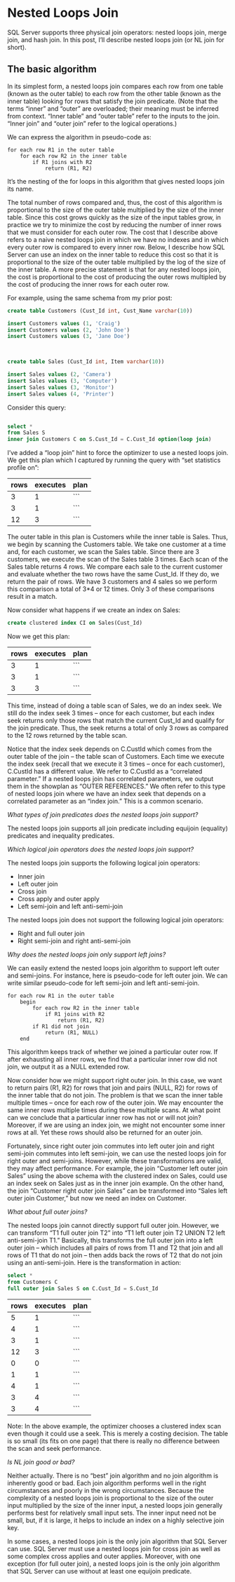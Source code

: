 # Nested Loops Join

SQL Server supports three physical join operators: nested loops join, merge join, and hash join.  In this post, I’ll describe nested loops join (or NL join for short).

## The basic algorithm

In its simplest form, a nested loops join compares each row from one table (known as the outer table) to each row from the other table (known as the inner table) looking for rows that satisfy the join predicate.  (Note that the terms “inner” and “outer” are overloaded; their meaning must be inferred from context.  “Inner table” and “outer table” refer to the inputs to the join.  “Inner join” and “outer join” refer to the logical operations.)

We can express the algorithm in pseudo-code as:

```
for each row R1 in the outer table
    for each row R2 in the inner table
        if R1 joins with R2
            return (R1, R2)
```

It’s the nesting of the for loops in this algorithm that gives nested loops join its name.

The total number of rows compared and, thus, the cost of this algorithm is proportional to the size of the outer table multiplied by the size of the inner table.  Since this cost grows quickly as the size of the input tables grow, in practice we try to minimize the cost by reducing the number of inner rows that we must consider for each outer row.
The cost that I describe above refers to a naive nested loops join in which we have no indexes and in which every outer row is compared to every inner row.  Below, I describe how SQL Server can use an index on the inner table to reduce this cost so that it is proportional to the size of the outer table multiplied by the log of the size of the inner table.  A more precise statement is that for any nested loops join, the cost is proportional to the cost of producing the outer rows multipled by the cost of producing the inner rows for each outer row.

For example, using the same schema from my prior post:

```sql
create table Customers (Cust_Id int, Cust_Name varchar(10))

insert Customers values (1, 'Craig')
insert Customers values (2, 'John Doe')
insert Customers values (3, 'Jane Doe')

 

create table Sales (Cust_Id int, Item varchar(10))

insert Sales values (2, 'Camera')
insert Sales values (3, 'Computer')
insert Sales values (3, 'Monitor')
insert Sales values (4, 'Printer')
```

Consider this query:
```sql

select *
from Sales S 
inner join Customers C on S.Cust_Id = C.Cust_Id option(loop join)
```

I’ve added a “loop join” hint to force the optimizer to use a nested loops join.  We get this plan which I captured by running the query with “set statistics profile on”:

| rows | executes | plan |
| ---- | -------- | ---- |
| 3| 1 |  ```|--Nested Loops(Inner Join, WHERE:([C].[Cust_Id]=[S].[Cust_Id]))``` |
| 3| 1 |  ```|--Table Scan(OBJECT:([Customers] AS [C]))``` |
| 12| 3 |  ```|--Table Scan(OBJECT:([Sales] AS [S]))``` |

The outer table in this plan is Customers while the inner table is Sales.  Thus, we begin by scanning the Customers table.  We take one customer at a time and, for each customer, we scan the Sales table.  Since there are 3 customers, we execute the scan of the Sales table 3 times.  Each scan of the Sales table returns 4 rows.  We compare each sale to the current customer and evaluate whether the two rows have the same Cust_Id.  If they do, we return the pair of rows.  We have 3 customers and 4 sales so we perform this comparison a total of 3*4 or 12 times.  Only 3 of these comparisons result in a match.

Now consider what happens if we create an index on Sales:
```sql
create clustered index CI on Sales(Cust_Id)
```

Now we get this plan:

| rows | executes | plan |
| ---- | -------- | ---- |
| 3| 1 |  ``` |--Nested Loops(Inner Join, OUTER REFERENCES:([C].[Cust_Id]))``` |
| 3| 1 |  ```|--Table Scan(OBJECT:([Customers] AS [C]))``` |
| 3| 3 |  ``` |--Clustered Index Seek(OBJECT:([Sales].[CI] AS [S]), SEEK:([S].[Cust_Id]=[C].[Cust_Id]) ORDERED FORWARD)``` |

This time, instead of doing a table scan of Sales, we do an index seek.  We still do the index seek 3 times – once for each customer, but each index seek returns only those rows that match the current Cust_Id and qualify for the join predicate.  Thus, the seek returns a total of only 3 rows as compared to the 12 rows returned by the table scan.

Notice that the index seek depends on C.CustId which comes from the outer table of the join – the table scan of Customers.  Each time we execute the index seek (recall that we execute it 3 times – once for each customer), C.CustId has a different value.  We refer to C.CustId as a “correlated parameter.”  If a nested loops join has correlated parameters, we output them in the showplan as “OUTER REFERENCES.”  We often refer to this type of nested loops join where we have an index seek that depends on a correlated parameter as an “index join.”  This is a common scenario.

_What types of join predicates does the nested loops join support?_

The nested loops join supports all join predicate including equijoin (equality) predicates and inequality predicates.

_Which logical join operators does the nested loops join support?_

The nested loops join supports the following logical join operators:
 - Inner join
 - Left outer join
 - Cross join
 - Cross apply and outer apply
 - Left semi-join and left anti-semi-join

The nested loops join does not support the following logical join operators:
- Right and full outer join
- Right semi-join and right anti-semi-join

_Why does the nested loops join only support left joins?_

We can easily extend the nested loops join algorithm to support left outer and semi-joins.  For instance, here is pseudo-code for left outer join.  We can write similar pseudo-code for left semi-join and left anti-semi-join.

```
for each row R1 in the outer table
    begin
        for each row R2 in the inner table
            if R1 joins with R2
                return (R1, R2)
        if R1 did not join
            return (R1, NULL)
    end
```

This algorithm keeps track of whether we joined a particular outer row.  If after exhausting all inner rows, we find that a particular inner row did not join, we output it as a NULL extended row.
 
Now consider how we might support right outer join.  In this case, we want to return pairs (R1, R2) for rows that join and pairs (NULL, R2) for rows of the inner table that do not join.  The problem is that we scan the inner table multiple times – once for each row of the outer join.  We may encounter the same inner rows multiple times during these multiple scans.  At what point can we conclude that a particular inner row has not or will not join?  Moreover, if we are using an index join, we might not encounter some inner rows at all.  Yet these rows should also be returned for an outer join.

Fortunately, since right outer join commutes into left outer join and right semi-join commutes into left semi-join, we can use the nested loops join for right outer and semi-joins.  However, while these transformations are valid, they may affect performance.   For example, the join “Customer left outer join Sales” using the above schema with the clustered index on Sales, could use an index seek on Sales just as in the inner join example.  On the other hand, the join “Customer right outer join Sales” can be transformed into “Sales left outer join Customer,” but now we need an index on Customer.

_What about full outer joins?_

The nested loops join cannot directly support full outer join.  However, we can transform “T1 full outer join T2” into “T1 left outer join T2 UNION T2 left anti-semi-join T1.”  Basically, this transforms the full outer join into a left outer join – which includes all pairs of rows from T1 and T2 that join and all rows of T1 that do not join – then adds back the rows of T2 that do not join using an anti-semi-join.  Here is the transformation in action:

```sql
select *
from Customers C 
full outer join Sales S on C.Cust_Id = S.Cust_Id
```


| rows | executes | plan |
| ---- | -------- | ---- |
| 5| 1 |  ``` |--Concatenation``` |
| 4| 1 |  ```|--Nested Loops(Left Outer Join, WHERE:([C].[Cust_Id]=[S].[Cust_Id]))``` |
| 3| 1 |  ``` |    |--Table Scan(OBJECT:([Customers] AS [C]))``` |
| 12| 3| ```|    |--Clustered Index Scan(OBJECT:([Sales].[Sales_ci] AS [S])) ```|
| 0| 0| ```|--Compute Scalar(DEFINE:([C].[Cust_Id]=NULL, [C].[Cust_Name]=NULL)) ```|
| 1| 1| ```|--Nested Loops(Left Anti Semi Join, OUTER REFERENCES:([S].[Cust_Id])) ```|
| 4| 1| ```|--Clustered Index Scan(OBJECT:([Sales].[Sales_ci] AS [S])) ```|
| 3| 4| ```|--Top(TOP EXPRESSION:((1))) ```|
| 3| 4| ```|--Table Scan(OBJECT:([Customers] AS [C]), WHERE:([C].[Cust_Id]=[S].[Cust_Id])) ```|

Note:  In the above example, the optimizer chooses a clustered index scan even though it could use a seek.  This is merely a costing decision.  The table is so small (its fits on one
page) that there is really no difference between the scan and seek performance.

_Is NL join good or bad?_

Neither actually.  There is no “best” join algorithm and no join algorithm is inherently good or bad.  Each join algorithm performs well in the right circumstances and poorly in the wrong circumstances.  Because the complexity of a nested loops join is proportional to the size of the outer input multiplied by the size of the inner input, a nested loops join generally performs best for relatively small input sets.  The inner input need not be small, but, if it is large, it helps to include an index on a highly selective join key.

In some cases, a nested loops join is the only join algorithm that SQL Server can use.  SQL Server must use a nested loops join for cross join as well as some complex cross applies and outer applies.  Moreover, with one exception (for full outer join), a nested loops join is the only join algorithm that SQL Server can use without at least one equijoin predicate.